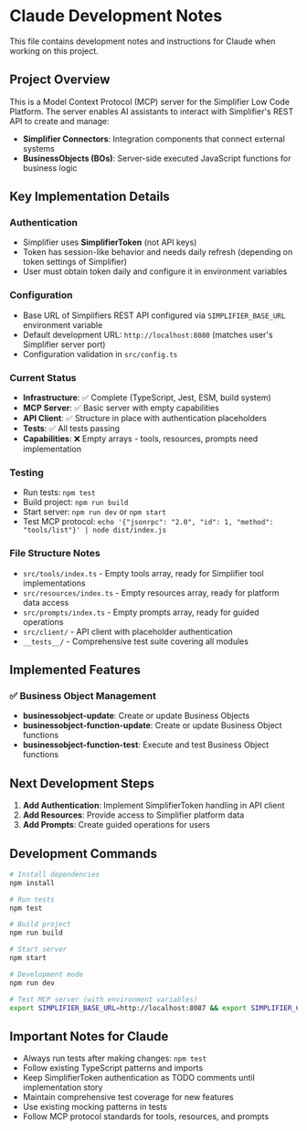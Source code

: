 # Claude Development Notes

This file contains development notes and instructions for Claude when working on this project.

## Project Overview

This is a Model Context Protocol (MCP) server for the Simplifier Low Code Platform. The server enables AI assistants to interact with Simplifier's REST API to create and manage:

- **Simplifier Connectors**: Integration components that connect external systems
- **BusinessObjects (BOs)**: Server-side executed JavaScript functions for business logic

## Key Implementation Details

### Authentication
- Simplifier uses **SimplifierToken** (not API keys)
- Token has session-like behavior and needs daily refresh (depending on token settings of Simplifier)
- User must obtain token daily and configure it in environment variables

### Configuration
- Base URL of Simplifiers REST API configured via `SIMPLIFIER_BASE_URL` environment variable
- Default development URL: `http://localhost:8080` (matches user's Simplifier server port)
- Configuration validation in `src/config.ts`

### Current Status
- **Infrastructure**: ✅ Complete (TypeScript, Jest, ESM, build system)
- **MCP Server**: ✅ Basic server with empty capabilities
- **API Client**: ✅ Structure in place with authentication placeholders
- **Tests**: ✅ All tests passing
- **Capabilities**: ❌ Empty arrays - tools, resources, prompts need implementation

### Testing
- Run tests: `npm test`
- Build project: `npm run build`
- Start server: `npm run dev` or `npm start`
- Test MCP protocol: `echo '{"jsonrpc": "2.0", "id": 1, "method": "tools/list"}' | node dist/index.js`

### File Structure Notes
- `src/tools/index.ts` - Empty tools array, ready for Simplifier tool implementations
- `src/resources/index.ts` - Empty resources array, ready for platform data access
- `src/prompts/index.ts` - Empty prompts array, ready for guided operations
- `src/client/` - API client with placeholder authentication
- `__tests__/` - Comprehensive test suite covering all modules

## Implemented Features

### ✅ Business Object Management
- **businessobject-update**: Create or update Business Objects
- **businessobject-function-update**: Create or update Business Object functions
- **businessobject-function-test**: Execute and test Business Object functions

## Next Development Steps

1. **Add Authentication**: Implement SimplifierToken handling in API client
2. **Add Resources**: Provide access to Simplifier platform data
3. **Add Prompts**: Create guided operations for users

## Development Commands

```bash
# Install dependencies
npm install

# Run tests
npm test

# Build project
npm run build

# Start server
npm start

# Development mode
npm run dev

# Test MCP server (with environment variables)
export SIMPLIFIER_BASE_URL=http://localhost:8087 && export SIMPLIFIER_CREDENTIALS_FILE=credentials.json && echo '{"jsonrpc": "2.0", "id": 1, "method": "tools/list"}' | node dist/index.js
```

## Important Notes for Claude

- Always run tests after making changes: `npm test`
- Follow existing TypeScript patterns and imports
- Keep SimplifierToken authentication as TODO comments until implementation story
- Maintain comprehensive test coverage for new features
- Use existing mocking patterns in tests
- Follow MCP protocol standards for tools, resources, and prompts